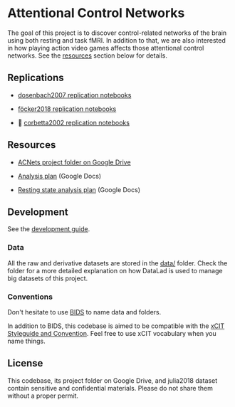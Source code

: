 # Attentional Control Networks

The goal of this project is to discover control-related networks of the brain using both resting and task fMRI. In addition to that, we are also interested in how playing action video games affects those attentional control networks. See the [resources](#resources) section below for details.

## Replications


- [dosenbach2007 replication notebooks](notebooks/dosenbach2007_replication/)

- [föcker2018 replication notebooks](notebooks/foecker2018_replication/)

- :construction: [corbetta2002 replication notebooks](notebooks/corbetta_replication/)


## Resources

- [ACNets project folder on Google Drive](https://drive.google.com/drive/folders/1azOq3-tWNipn3vOrgbFzos4cJHOeBZKO?usp=sharing)

- [Analysis plan](https://docs.google.com/document/d/17bTvlyH8pX1pIjn28PLyDpQGEmSQ2wki0fiB5TeDuaE/edit?usp=sharing) (Google Docs)

- [Resting state analysis plan](https://docs.google.com/document/d/1gM5IVyKHw9-r9RDRjl158D-yEBbwWnYk1FNUBx_bVic/edit?usp=sharing) (Google Docs)


## Development

See the [development guide](docs/development.md).

### Data

All the raw and derivative datasets are stored in the [data/](data/) folder. Check the folder for a more detailed explanation on how DataLad is used to manage big datasets of this project.

### Conventions

Don't hesitate to use [BIDS](https://bids-specification.readthedocs.io/en/stable/) to name data and folders.

In addition to BIDS, this codebase is aimed to be compatible with the [xCIT Styleguide and Convention](https://). Feel free to use xCIT vocabulary when you name things.

## License

This codebase, its project folder on Google Drive, and julia2018 dataset contain sensitive and confidential materials. Please do not share them without a proper permit.

